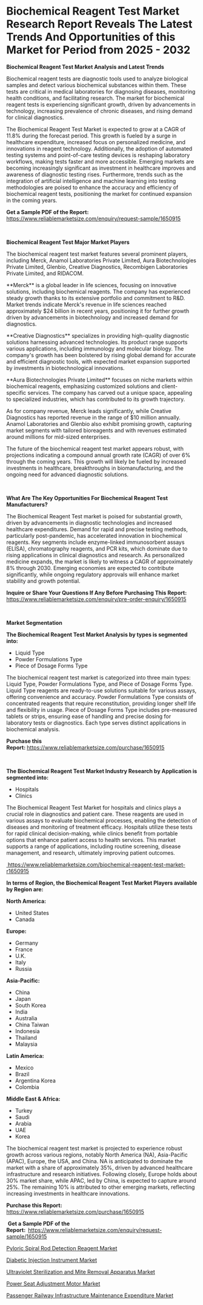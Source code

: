 <p><h1>Biochemical Reagent Test Market Research Report Reveals The Latest Trends And Opportunities of this Market for Period from 2025 - 2032</h1></p><p><strong>Biochemical Reagent Test Market Analysis and Latest Trends</strong></p>
<p><p>Biochemical reagent tests are diagnostic tools used to analyze biological samples and detect various biochemical substances within them. These tests are critical in medical laboratories for diagnosing diseases, monitoring health conditions, and facilitating research. The market for biochemical reagent tests is experiencing significant growth, driven by advancements in technology, increasing prevalence of chronic diseases, and rising demand for clinical diagnostics.</p><p>The Biochemical Reagent Test Market is expected to grow at a CAGR of 11.8% during the forecast period. This growth is fueled by a surge in healthcare expenditure, increased focus on personalized medicine, and innovations in reagent technology. Additionally, the adoption of automated testing systems and point-of-care testing devices is reshaping laboratory workflows, making tests faster and more accessible. Emerging markets are becoming increasingly significant as investment in healthcare improves and awareness of diagnostic testing rises. Furthermore, trends such as the integration of artificial intelligence and machine learning into testing methodologies are poised to enhance the accuracy and efficiency of biochemical reagent tests, positioning the market for continued expansion in the coming years.</p></p>
<p><strong>Get a Sample PDF of the Report:&nbsp;</strong> <a href="https://www.reliablemarketsize.com/enquiry/request-sample/1650915?utm_campaign=1895&utm_medium=2&utm_source=Github&utm_content=ia&utm_term=23032025&utm_id=biochemical-reagent-test">https://www.reliablemarketsize.com/enquiry/request-sample/1650915</a></p>
<p>&nbsp;</p>
<p><strong>Biochemical Reagent Test Major Market Players</strong></p>
<p><p>The biochemical reagent test market features several prominent players, including Merck, Anamol Laboratories Private Limited, Aura Biotechnologies Private Limited, Glenbio, Creative Diagnostics, Recombigen Laboratories Private Limited, and RIDACOM. </p><p>**Merck** is a global leader in life sciences, focusing on innovative solutions, including biochemical reagents. The company has experienced steady growth thanks to its extensive portfolio and commitment to R&D. Market trends indicate Merck's revenue in life sciences reached approximately $24 billion in recent years, positioning it for further growth driven by advancements in biotechnology and increased demand for diagnostics.</p><p>**Creative Diagnostics** specializes in providing high-quality diagnostic solutions harnessing advanced technologies. Its product range supports various applications, including immunology and molecular biology. The company's growth has been bolstered by rising global demand for accurate and efficient diagnostic tools, with expected market expansion supported by investments in biotechnological innovations.</p><p>**Aura Biotechnologies Private Limited** focuses on niche markets within biochemical reagents, emphasizing customized solutions and client-specific services. The company has carved out a unique space, appealing to specialized industries, which has contributed to its growth trajectory.</p><p>As for company revenue, Merck leads significantly, while Creative Diagnostics has reported revenue in the range of $10 million annually. Anamol Laboratories and Glenbio also exhibit promising growth, capturing market segments with tailored bioreagents and with revenues estimated around millions for mid-sized enterprises.</p><p>The future of the biochemical reagent test market appears robust, with projections indicating a compound annual growth rate (CAGR) of over 6% through the coming years. This growth will likely be fueled by increased investments in healthcare, breakthroughs in biomanufacturing, and the ongoing need for advanced diagnostic solutions.</p></p>
<p>&nbsp;</p>
<p><strong>What Are The Key Opportunities For Biochemical Reagent Test Manufacturers?</strong></p>
<p><p>The Biochemical Reagent Test market is poised for substantial growth, driven by advancements in diagnostic technologies and increased healthcare expenditures. Demand for rapid and precise testing methods, particularly post-pandemic, has accelerated innovation in biochemical reagents. Key segments include enzyme-linked immunosorbent assays (ELISA), chromatography reagents, and PCR kits, which dominate due to rising applications in clinical diagnostics and research. As personalized medicine expands, the market is likely to witness a CAGR of approximately 8% through 2030. Emerging economies are expected to contribute significantly, while ongoing regulatory approvals will enhance market stability and growth potential.</p></p>
<p><strong>Inquire or Share Your Questions If Any Before Purchasing This Report:</strong> <a href="https://www.reliablemarketsize.com/enquiry/pre-order-enquiry/1650915?utm_campaign=1895&utm_medium=2&utm_source=Github&utm_content=ia&utm_term=23032025&utm_id=biochemical-reagent-test">https://www.reliablemarketsize.com/enquiry/pre-order-enquiry/1650915</a></p>
<p>&nbsp;</p>
<p><strong>Market Segmentation</strong></p>
<p><strong>The Biochemical Reagent Test Market Analysis by types is segmented into:</strong></p>
<p><ul><li>Liquid Type</li><li>Powder Formulations Type</li><li>Piece of Dosage Forms Type</li></ul></p>
<p><p>The biochemical reagent test market is categorized into three main types: Liquid Type, Powder Formulations Type, and Piece of Dosage Forms Type. Liquid Type reagents are ready-to-use solutions suitable for various assays, offering convenience and accuracy. Powder Formulations Type consists of concentrated reagents that require reconstitution, providing longer shelf life and flexibility in usage. Piece of Dosage Forms Type includes pre-measured tablets or strips, ensuring ease of handling and precise dosing for laboratory tests or diagnostics. Each type serves distinct applications in biochemical analysis.</p></p>
<p><strong>Purchase this Report:&nbsp;</strong><a href="https://www.reliablemarketsize.com/purchase/1650915?utm_campaign=1895&utm_medium=2&utm_source=Github&utm_content=ia&utm_term=23032025&utm_id=biochemical-reagent-test">https://www.reliablemarketsize.com/purchase/1650915</a></p>
<p>&nbsp;</p>
<p><strong>The Biochemical Reagent Test Market Industry Research by Application is segmented into:</strong></p>
<p><ul><li>Hospitals</li><li>Clinics</li></ul></p>
<p><p>The Biochemical Reagent Test Market for hospitals and clinics plays a crucial role in diagnostics and patient care. These reagents are used in various assays to evaluate biochemical processes, enabling the detection of diseases and monitoring of treatment efficacy. Hospitals utilize these tests for rapid clinical decision-making, while clinics benefit from portable options that enhance patient access to health services. This market supports a range of applications, including routine screening, disease management, and research, ultimately improving patient outcomes.</p></p>
<p><a href="https://www.reliablemarketsize.com/biochemical-reagent-test-market-r1650915?utm_campaign=1895&utm_medium=2&utm_source=Github&utm_content=ia&utm_term=23032025&utm_id=biochemical-reagent-test">&nbsp;https://www.reliablemarketsize.com/biochemical-reagent-test-market-r1650915</a></p>
<p><strong>In terms of Region, the Biochemical Reagent Test Market Players available by Region are:</strong></p>
<p>
    <p> <strong> North America: </strong>
        <ul>
            <li>United States</li>
            <li>Canada</li>
        </ul>
        </p> 
    <p> <strong> Europe: </strong>
        <ul>
            <li>Germany</li>
            <li>France</li>
            <li>U.K.</li>
            <li>Italy</li>
            <li>Russia</li>
        </ul>
        </p> 
    <p> <strong> Asia-Pacific: </strong>
        <ul>
            <li>China</li>
            <li>Japan</li>
            <li>South Korea</li>
            <li>India</li>
            <li>Australia</li>
            <li>China Taiwan</li>
            <li>Indonesia</li>
            <li>Thailand</li>
            <li>Malaysia</li>
        </ul>
        </p> 
    <p> <strong> Latin America: </strong>
        <ul>
            <li>Mexico</li>
            <li>Brazil</li>
            <li>Argentina Korea</li>
            <li>Colombia</li>
        </ul>
        </p> 
    <p> <strong> Middle East & Africa: </strong>
        <ul>
            <li>Turkey</li>
            <li>Saudi</li>
            <li>Arabia</li>
            <li>UAE</li>
            <li>Korea</li>
        </ul>
    </p>
    </p>
<p><p>The biochemical reagent test market is projected to experience robust growth across various regions, notably North America (NA), Asia-Pacific (APAC), Europe, the USA, and China. NA is anticipated to dominate the market with a share of approximately 35%, driven by advanced healthcare infrastructure and research initiatives. Following closely, Europe holds about 30% market share, while APAC, led by China, is expected to capture around 25%. The remaining 10% is attributed to other emerging markets, reflecting increasing investments in healthcare innovations.</p></p>
<p><strong>Purchase this Report: </strong><a href="https://www.reliablemarketsize.com/purchase/1650915?utm_campaign=1895&utm_medium=2&utm_source=Github&utm_content=ia&utm_term=23032025&utm_id=biochemical-reagent-test">https://www.reliablemarketsize.com/purchase/1650915</a></p>
<p>&nbsp;<strong>Get a Sample PDF of the Report:&nbsp;&nbsp;</strong><a href="https://www.reliablemarketsize.com/enquiry/request-sample/1650915?utm_campaign=1895&utm_medium=2&utm_source=Github&utm_content=ia&utm_term=23032025&utm_id=biochemical-reagent-test">https://www.reliablemarketsize.com/enquiry/request-sample/1650915</a></p>
<p><strong></strong></p>
<p><p><a href="https://github.com/eleussabra/Market-Research-Report-List-1/blob/main/pyloric-spiral-rod-detection-reagent-market.md?utm_campaign=1895&utm_medium=2&utm_source=Github&utm_content=ia&utm_term=23032025&utm_id=biochemical-reagent-test">Pyloric Spiral Rod Detection Reagent Market</a></p><p><a href="https://github.com/salkidtodo/Market-Research-Report-List-1/blob/main/diabetic-injection-instrument-market.md?utm_campaign=1895&utm_medium=2&utm_source=Github&utm_content=ia&utm_term=23032025&utm_id=biochemical-reagent-test">Diabetic Injection Instrument Market</a></p><p><a href="https://github.com/floengsubb/Market-Research-Report-List-1/blob/main/ultraviolet-sterilization-and-mite-removal-apparatus-market.md?utm_campaign=1895&utm_medium=2&utm_source=Github&utm_content=ia&utm_term=23032025&utm_id=biochemical-reagent-test">Ultraviolet Sterilization and Mite Removal Apparatus Market</a></p><p><a href="https://github.com/buluckcapps2/Market-Research-Report-List-1/blob/main/power-seat-adjustment-motor-market.md?utm_campaign=1895&utm_medium=2&utm_source=Github&utm_content=ia&utm_term=23032025&utm_id=biochemical-reagent-test">Power Seat Adjustment Motor Market</a></p><p><a href="https://github.com/donnypolan/Market-Research-Report-List-1/blob/main/passenger-railway-infrastructure-maintenance-expenditure-market.md?utm_campaign=1895&utm_medium=2&utm_source=Github&utm_content=ia&utm_term=23032025&utm_id=biochemical-reagent-test">Passenger Railway Infrastructure Maintenance Expenditure Market</a></p></p>